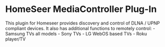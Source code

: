 # HomeSeer MediaController Plug-In
This plugin for Homeseer provides discovery and control of DLNA / UPNP compliant devices.
It also has additional functions to remotely control:
	- Samsung TVs all models
	- Sony TVs
	- LG WebOS based TVs
	- Roku player/TV
